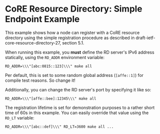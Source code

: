CoRE Resource Directory: Simple Endpoint Example
================================================

This example shows how a node can register with a CoRE resource directory using
the simple registration procedure as described in
draft-ietf-core-resource-directory-27, section 5.1.

When running this example, you **must** define the RD server's IPv6 address
statically, using the `RD_ADDR` environment variable:
```
RD_ADDR=\\\"[abc:0815::123]\\\" make all
```
Per default, this is set to some random global address (`[affe::1]`) for compile
test reasons. So change it!

Additionally, you can change the RD server's port by specifying it like so:
```
RD_ADDR=\\\"[affe::bee]:12345\\\" make all
```

The registration lifetime is set for demonstration purposes to a rather short
time of 60s in this example. You can easily override that value using the
`RD_LT` variable:
```
RD_ADDR=\\\"[abc::def]\\\" RD_LT=3600 make all ...
```
